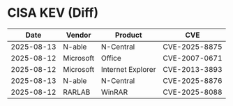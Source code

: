 # CISA KEV (Diff)

| Date | Vendor | Product | CVE |
| ---- | ------ | ------- | --- |
| 2025-08-13 | N-able | N-Central | CVE-2025-8875 |
| 2025-08-12 | Microsoft | Office | CVE-2007-0671 |
| 2025-08-12 | Microsoft | Internet Explorer | CVE-2013-3893 |
| 2025-08-13 | N-able | N-Central | CVE-2025-8876 |
| 2025-08-12 | RARLAB | WinRAR | CVE-2025-8088 |
